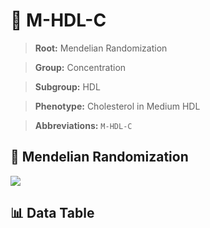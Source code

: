 # 🧪 M-HDL-C

> **Root:** Mendelian Randomization

> **Group:** Concentration  

> **Subgroup:** HDL

> **Phenotype:** Cholesterol in Medium HDL  

> **Abbreviations:** `M-HDL-C`

## 🧬 Mendelian Randomization  

<img src="/MR/Figures/Inverse/MhengxianHDLhengxianC.png"/>


## 📊 Data Table


<CsvTableMRI src="/MR_Data/Inverse/MhengxianHDLhengxianC.csv"/>
